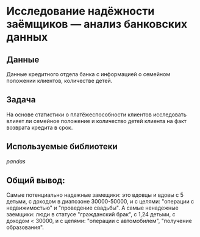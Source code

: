 # Исследование надёжности заёмщиков — анализ банковских данных


## Данные
Данные кредитного отдела банка с информацией о семейном положении клиентов, количестве детей.


## Задача

На основе статистики о платёжеспособности клиентов исследовать влияет ли семейное положение и количество детей клиента на факт возврата кредита в срок. 

## Используемые библиотеки
*pandas*

## Общий вывод: 
Самые потенциально надежные замещики: это вдовцы и вдовы с 5 детьми, с доходом в диапозоне 30000-50000, и с целями: "операции с недвижимостью" и "проведение свадьбы".
А самые ненадежные заемщики: люди в статусе "гражданский брак", с 1,24 детьми, с доходом < 30000, и с целями: "операции с автомобилем", "получение образования".
